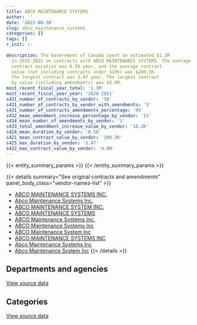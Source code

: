 ```yaml
---
title: ABCO MAINTENANCE SYSTEMS
author: ''
date: '2022-08-30'
slug: abco_maintenance_systems
categories: []
tags: []
r_init: |-
  
description: The Government of Canada spent an estimated $1.3M
  in 2020-2021 on contracts with ABCO MAINTENANCE SYSTEMS. The average
  contract duration was 0.56 year, and the average contract
  value (not including contracts under $10k) was $200.3K.
  The longest contract was 3.47 year. The largest contract
  by value (including amendments) was $4.8M.
most_recent_fiscal_year_total: '1.3M'
most_recent_fiscal_year_year: '2020-2021'
s431_number_of_contracts_by_vendor: '58'
s431_number_of_contracts_by_vendor_with_amendments: '5'
s431_number_of_contracts_amendments_percentage: '9%'
s432_mean_amendment_increase_percentage_by_vendor: '1%'
s434_mean_number_of_amendments_by_vendor: '1'
s433_total_amendment_increase_value_by_vendor: '18.2K'
s424_mean_duration_by_vendor: '0.56'
s421_mean_contract_value_by_vendor: '200.3K'
s425_max_duration_by_vendor: '3.47'
s422_max_contract_value_by_vendor: '4.8M'
---
```


<script src="/rmarkdown-libs/htmlwidgets/htmlwidgets.js"></script>
<link href="/rmarkdown-libs/datatables-css/datatables-crosstalk.css" rel="stylesheet" />
<script src="/rmarkdown-libs/datatables-binding/datatables.js"></script>
<script src="/rmarkdown-libs/jquery/jquery-3.6.0.min.js"></script>
<link href="/rmarkdown-libs/dt-core-bootstrap/css/dataTables.bootstrap.min.css" rel="stylesheet" />
<link href="/rmarkdown-libs/dt-core-bootstrap/css/dataTables.bootstrap.extra.css" rel="stylesheet" />
<script src="/rmarkdown-libs/dt-core-bootstrap/js/jquery.dataTables.min.js"></script>
<script src="/rmarkdown-libs/dt-core-bootstrap/js/dataTables.bootstrap.min.js"></script>
<link href="/rmarkdown-libs/crosstalk/css/crosstalk.min.css" rel="stylesheet" />
<script src="/rmarkdown-libs/crosstalk/js/crosstalk.min.js"></script>
<script src="/rmarkdown-libs/htmlwidgets/htmlwidgets.js"></script>
<link href="/rmarkdown-libs/datatables-css/datatables-crosstalk.css" rel="stylesheet" />
<script src="/rmarkdown-libs/datatables-binding/datatables.js"></script>
<script src="/rmarkdown-libs/jquery/jquery-3.6.0.min.js"></script>
<link href="/rmarkdown-libs/dt-core-bootstrap/css/dataTables.bootstrap.min.css" rel="stylesheet" />
<link href="/rmarkdown-libs/dt-core-bootstrap/css/dataTables.bootstrap.extra.css" rel="stylesheet" />
<script src="/rmarkdown-libs/dt-core-bootstrap/js/jquery.dataTables.min.js"></script>
<script src="/rmarkdown-libs/dt-core-bootstrap/js/dataTables.bootstrap.min.js"></script>
<link href="/rmarkdown-libs/crosstalk/css/crosstalk.min.css" rel="stylesheet" />
<script src="/rmarkdown-libs/crosstalk/js/crosstalk.min.js"></script>

{{< entity_summary_params >}}
{{< /entity_summary_params >}}

{{< details summary="See original contracts and amendments" panel_body_class="vendor-names-list" >}}
- [ABCO MAINTENANCE SYSTEMS INC.](https://search.open.canada.ca/en/ct/?sort=contract_value_f%20desc&page=1&search_text=%22ABCO%20MAINTENANCE%20SYSTEMS%20INC.%22)
- [Abco Maintenance Systems Inc.](https://search.open.canada.ca/en/ct/?sort=contract_value_f%20desc&page=1&search_text=%22Abco%20Maintenance%20Systems%20Inc.%22)
- [ABCO MAINTENANCE SYSTEM INC.](https://search.open.canada.ca/en/ct/?sort=contract_value_f%20desc&page=1&search_text=%22ABCO%20MAINTENANCE%20SYSTEM%20INC.%22)
- [ABCO MAINTENANCE SYSTEMS](https://search.open.canada.ca/en/ct/?sort=contract_value_f%20desc&page=1&search_text=%22ABCO%20MAINTENANCE%20SYSTEMS%22)
- [ABCO Maintenance Systems Inc.](https://search.open.canada.ca/en/ct/?sort=contract_value_f%20desc&page=1&search_text=%22ABCO%20Maintenance%20Systems%20Inc.%22)
- [ABCO Maintenance Systems Inc](https://search.open.canada.ca/en/ct/?sort=contract_value_f%20desc&page=1&search_text=%22ABCO%20Maintenance%20Systems%20Inc%22)
- [ABCO Maintenance System Inc](https://search.open.canada.ca/en/ct/?sort=contract_value_f%20desc&page=1&search_text=%22ABCO%20Maintenance%20System%20Inc%22)
- [ABCO MAINTENANCE SYSTEMS INC](https://search.open.canada.ca/en/ct/?sort=contract_value_f%20desc&page=1&search_text=%22ABCO%20MAINTENANCE%20SYSTEMS%20INC%22)
- [Abco Maintenance Systems Inc](https://search.open.canada.ca/en/ct/?sort=contract_value_f%20desc&page=1&search_text=%22Abco%20Maintenance%20Systems%20Inc%22)
- [Abco Maintenance System Inc](https://search.open.canada.ca/en/ct/?sort=contract_value_f%20desc&page=1&search_text=%22Abco%20Maintenance%20System%20Inc%22)
{{< /details >}}

## Departments and agencies

<div id="htmlwidget-1" style="width:100%;height:auto;" class="datatables html-widget"></div>
<script type="application/json" data-for="htmlwidget-1">{"x":{"style":"bootstrap","filter":"none","vertical":false,"data":[["<a href=\"/departments/csc-scc/\">Correctional Service of Canada<\/a>","<a href=\"/departments/dnd-mdn/\">National Defence<\/a>","<a href=\"/departments/nrcan-rncan/\">Natural Resources Canada<\/a>","<a href=\"/departments/pwgsc-tpsgc/\">Public Services and Procurement Canada<\/a>"],[21000,3092446.21,47819.15,23185.42],[28388.89,3205924.96,null,23185.42],[28466.67,2400999.21,null,23248.94],[16644.44,1262357.58,null,null]],"container":"<table class=\"table table-striped table-hover row-border order-column display\">\n  <thead>\n    <tr>\n      <th>Department<\/th>\n      <th>2017-2018<\/th>\n      <th>2018-2019<\/th>\n      <th>2019-2020<\/th>\n      <th>2020-2021<\/th>\n    <\/tr>\n  <\/thead>\n<\/table>","options":{"order":[[4,"desc"]],"pageLength":10,"autoWidth":true,"columnDefs":[{"targets":1,"render":"function(data, type, row, meta) {\n    return type !== 'display' ? data : DTWidget.formatCurrency(data, \"$\", 2, 3, \",\", \".\", true, null);\n  }"},{"targets":2,"render":"function(data, type, row, meta) {\n    return type !== 'display' ? data : DTWidget.formatCurrency(data, \"$\", 2, 3, \",\", \".\", true, null);\n  }"},{"targets":3,"render":"function(data, type, row, meta) {\n    return type !== 'display' ? data : DTWidget.formatCurrency(data, \"$\", 2, 3, \",\", \".\", true, null);\n  }"},{"targets":4,"render":"function(data, type, row, meta) {\n    return type !== 'display' ? data : DTWidget.formatCurrency(data, \"$\", 2, 3, \",\", \".\", true, null);\n  }"},{"width":"16%","targets":[1,2,3,4]},{"className":"dt-right","targets":[1,2,3,4]}],"orderClasses":false}},"evals":["options.columnDefs.0.render","options.columnDefs.1.render","options.columnDefs.2.render","options.columnDefs.3.render"],"jsHooks":[]}</script>
<p class="text-right">
<a href="https://github.com/GoC-Spending/contracts-data/tree/main/data/out/vendors/abco_maintenance_systems/summary_by_fiscal_year_by_department.csv" class="source-data-link btn btn-link">View source data</a>
</p>

## Categories

<div id="htmlwidget-2" style="width:100%;height:auto;" class="datatables html-widget"></div>
<script type="application/json" data-for="htmlwidget-2">{"x":{"style":"bootstrap","filter":"none","vertical":false,"data":[["<a href=\"/categories/facilities_and_construction/\">Facilities and construction<\/a>","<a href=\"/categories/professional_services/\">Professional services<\/a>"],[3163450.78,21000],[3229110.38,28388.89],[2424248.15,28466.67],[1262357.58,16644.44]],"container":"<table class=\"table table-striped table-hover row-border order-column display\">\n  <thead>\n    <tr>\n      <th>Category<\/th>\n      <th>2017-2018<\/th>\n      <th>2018-2019<\/th>\n      <th>2019-2020<\/th>\n      <th>2020-2021<\/th>\n    <\/tr>\n  <\/thead>\n<\/table>","options":{"order":[[4,"desc"]],"dom":"t","pageLength":30,"autoWidth":true,"columnDefs":[{"targets":1,"render":"function(data, type, row, meta) {\n    return type !== 'display' ? data : DTWidget.formatCurrency(data, \"$\", 2, 3, \",\", \".\", true, null);\n  }"},{"targets":2,"render":"function(data, type, row, meta) {\n    return type !== 'display' ? data : DTWidget.formatCurrency(data, \"$\", 2, 3, \",\", \".\", true, null);\n  }"},{"targets":3,"render":"function(data, type, row, meta) {\n    return type !== 'display' ? data : DTWidget.formatCurrency(data, \"$\", 2, 3, \",\", \".\", true, null);\n  }"},{"targets":4,"render":"function(data, type, row, meta) {\n    return type !== 'display' ? data : DTWidget.formatCurrency(data, \"$\", 2, 3, \",\", \".\", true, null);\n  }"},{"width":"16%","targets":[1,2,3,4]},{"className":"dt-right","targets":[1,2,3,4]}],"orderClasses":false,"lengthMenu":[10,25,30,50,100]}},"evals":["options.columnDefs.0.render","options.columnDefs.1.render","options.columnDefs.2.render","options.columnDefs.3.render"],"jsHooks":[]}</script>
<p class="text-right">
<a href="https://github.com/GoC-Spending/contracts-data/tree/main/data/out/vendors/abco_maintenance_systems/summary_by_fiscal_year_by_category.csv" class="source-data-link btn btn-link">View source data</a>
</p>
